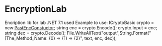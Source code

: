 # EncryptionLab
Encription lib for lab
.NET 7.1 used
Example to use:
ICryptoBasic crypto = new [PastEncConstuctor](specific,variables);
string enc = crypto.Encode();
crypto.Input = enc;
string dec = crypto.Decode();
File.WriteAllText("output",String.Format("[The_Method_Name: {0} => {1} => {2}", text, enc, dec));
